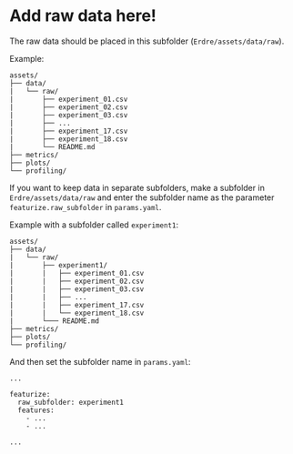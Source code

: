 # Add raw data here!

The raw data should be placed in this subfolder (`Erdre/assets/data/raw`).

Example:

```
assets/
├── data/
|   └── raw/
|       ├── experiment_01.csv
|       ├── experiment_02.csv
|       ├── experiment_03.csv
|       ├── ...
|       ├── experiment_17.csv
|       ├── experiment_18.csv
|       └── README.md
├── metrics/
├── plots/
└── profiling/
```

If you want to keep data in separate subfolders, make a subfolder in
`Erdre/assets/data/raw` and enter the subfolder name as the parameter
`featurize.raw_subfolder` in `params.yaml`.

Example with a subfolder called `experiment1`:

```
assets/
├── data/
|   └── raw/
|       ├── experiment1/
|       |   ├── experiment_01.csv
|       |   ├── experiment_02.csv
|       |   ├── experiment_03.csv
|       |   ├── ...
|       |   ├── experiment_17.csv
|       |   └── experiment_18.csv
|       └─── README.md
├── metrics/
├── plots/
└── profiling/
```

And then set the subfolder name in `params.yaml`:

```
...

featurize:
  raw_subfolder: experiment1
  features:
    - ...
    - ...

...

```

